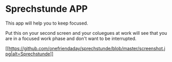 # Sprechstunde APP

This app will help you to keep focused.

Put this on your second screen and your coluegues at work will see that you are in a focused work phase and don't want to be interrupted.

[[https://github.com/onefriendaday/sprechstunde/blob/master/screenshot.jpg|alt=Sprechstunde]]